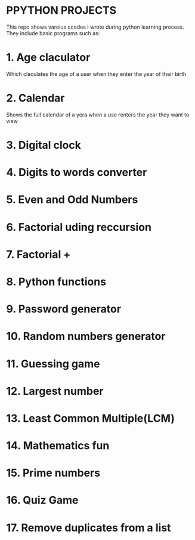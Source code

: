 # PPYTHON PROJECTS
This repo shows varoius ccodes I wrote during python learning process. They include basic programs such as:
# 1. Age claculator
Which claculates the age of a user when they enter the  year of their birth
# 2. Calendar
Shows the full calendar of a yera when a use renters the year they want to view
# 3. Digital clock
# 4. Digits to words converter
# 5. Even and Odd  Numbers 
# 6. Factorial uding reccursion
# 7. Factorial +
# 8. Python functions
# 9. Password generator
# 10. Random numbers generator
# 11. Guessing game
# 12. Largest number
# 13. Least Common Multiple(LCM)
# 14. Mathematics fun
# 15. Prime numbers
# 16. Quiz Game
# 17. Remove duplicates from a list